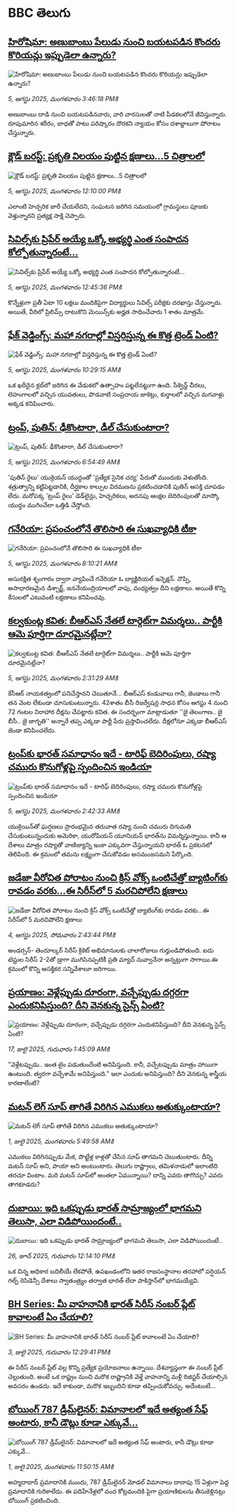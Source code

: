 # BBC తెలుగు## [హిరోషిమా: అణుబాంబు పేలుడు నుంచి బయటపడిన కొందరు కొరియన్లు ఇప్పుడెలా ఉన్నారు?](https://www.bbc.com/telugu/articles/cdxygn58n48o?at_medium=RSS&at_campaign=rss?at_campaign=githubrss)![హిరోషిమా: అణుబాంబు పేలుడు నుంచి బయటపడిన కొందరు కొరియన్లు ఇప్పుడెలా ఉన్నారు?](https://ichef.bbci.co.uk/ace/ws/240/cpsprodpb/e911/live/88051e60-7212-11f0-b797-413d7f99a45c.jpg)_5, ఆగస్టు 2025, మంగళవారం 3:46:18 PMకి_అణుబాంబు దాడి నుంచి బయటపడినవారు, వారి వారసులతో నాటి పీడకలలోనే జీవిస్తున్నారు. రూపుమారిన శరీరం, బాధతో పాటు పరిష్కారం దొరకని న్యాయం కోసం దశాబ్దాలుగా పోరాటం చేస్తున్నారు.## [ క్లౌడ్ బరస్ట్: ప్రకృతి విలయం పుట్టిన  క్షణాలు...5 చిత్రాలలో ](https://www.bbc.com/telugu/articles/c79l31eddzyo?at_medium=RSS&at_campaign=rss?at_campaign=githubrss)![ క్లౌడ్ బరస్ట్: ప్రకృతి విలయం పుట్టిన  క్షణాలు...5 చిత్రాలలో ](https://ichef.bbci.co.uk/ace/standard/240/cpsprodpb/157b/live/f8ee3270-71fd-11f0-8dbd-f3d32ebd3327.jpg)_5, ఆగస్టు 2025, మంగళవారం 12:10:00 PMకి_ఎలాంటి హెచ్చరిక జారీ చేయలేదని, సంఘటన జరిగిన సమయంలో గ్రామస్థులు పూజకు వెళ్తున్నారని ప్రత్యక్ష సాక్షి చెప్పారు.## [సివిల్స్‌కు ప్రిపేర్ అయ్యే ఒక్కో అభ్యర్థి ఎంత సంపాదన కోల్పోతున్నారంటే...](https://www.bbc.com/telugu/articles/c2kz0dpwe1vo?at_medium=RSS&at_campaign=rss?at_campaign=githubrss)![సివిల్స్‌కు ప్రిపేర్ అయ్యే ఒక్కో అభ్యర్థి ఎంత సంపాదన కోల్పోతున్నారంటే...](https://ichef.bbci.co.uk/ace/ws/240/cpsprodpb/f9bb/live/f42f5cc0-71fb-11f0-88cf-791e5d4bcee3.jpg)_5, ఆగస్టు 2025, మంగళవారం 12:45:36 PMకి_కొన్నేళ్లుగా ప్రతీ ఏటా 10 లక్షలు మందికిపైగా విద్యార్థులు సివిల్స్ పరీక్షకు దరఖాస్తు చేస్తున్నారు. అయితే, వీరిలో ప్రిలిమ్స్ దాటుకొని మెయిన్స్‌కు అర్హత సాధించేవారు 1 శాతం మాత్రమే.## [ఫేక్ వెడ్డింగ్స్: మహా నగరాల్లో విస్తరిస్తున్న ఈ కొత్త ట్రెండ్ ఏంటి? ](https://www.bbc.com/telugu/articles/c30zmj6jz2do?at_medium=RSS&at_campaign=rss?at_campaign=githubrss)![ఫేక్ వెడ్డింగ్స్: మహా నగరాల్లో విస్తరిస్తున్న ఈ కొత్త ట్రెండ్ ఏంటి? ](https://ichef.bbci.co.uk/ace/ws/240/cpsprodpb/3a20/live/efcb4bf0-7122-11f0-89ea-4d6f9851f623.jpg)_5, ఆగస్టు 2025, మంగళవారం 10:29:15 AMకి_ఒక ఖరీదైన క్లబ్‌లో జరిగిన ఈ వేడుకలో ఉత్సాహం పట్టలేనట్టుగా ఉంది. సీక్వెన్డ్ చీరలు, లెహంగాలలో వచ్చిన యువతులు, పొడవాటి సంప్రదాయ జాకెట్లు, కుర్తాలలో వచ్చిన మగవాళ్లు అక్కడ కనిపించారు.## [ట్రంప్, పుతిన్: ఢీకొంటారా, డీల్ చేసుకుంటారా? ](https://www.bbc.com/telugu/articles/c62652rdlgyo?at_medium=RSS&at_campaign=rss?at_campaign=githubrss)![ట్రంప్, పుతిన్: ఢీకొంటారా, డీల్ చేసుకుంటారా? ](https://ichef.bbci.co.uk/ace/ws/240/cpsprodpb/ec5d/live/86087cf0-71c3-11f0-b5ea-af0b36d22169.jpg)_5, ఆగస్టు 2025, మంగళవారం 6:54:49 AMకి_'పుతిన్ రైలు' యుక్రెయన్‌ యుద్ధంతో 'ప్రత్యేక సైనిక చర్య' పేరుతో ముందుకు వెళుతోంది. శత్రుత్వాన్ని కట్టిపెట్టడానికి, దీర్ఘకాల కాల్పుల విరమణను ప్రకటించడానికి పుతిన్ ఆసక్తి చూపడం లేదు.
మరోపక్క 'ట్రంప్‌ రైలు' డెడ్‌లైన్లు, హెచ్చరికలు, అదనపు ఆంక్షల బెదిరింపులతో మాస్కో యుద్ధం ముగించేలా ఒత్తిడి చేస్తోంది.## [గనేరియా: ప్రపంచంలోనే తొలిసారి ఈ సుఖవ్యాధికి టీకా](https://www.bbc.com/telugu/articles/czr6vgd41rko?at_medium=RSS&at_campaign=rss?at_campaign=githubrss)![గనేరియా: ప్రపంచంలోనే తొలిసారి ఈ సుఖవ్యాధికి టీకా](https://ichef.bbci.co.uk/ace/ws/240/cpsprodpb/242b/live/611d57c0-71ce-11f0-bb15-e58cf64b3661.jpg)_5, ఆగస్టు 2025, మంగళవారం 8:10:21 AMకి_అసురక్షిత శృంగారం ద్వారా వ్యాపించే గనేరియా ఓ బ్యాక్టిరియల్ ఇన్ఫెక్షన్. నొప్పి, అసాధారణమైన డిశ్చార్జ్, జననేయంద్రియాలలో వాపు, వంధ్యత్వం దీని లక్షణాలు. అయితే కొన్ని కేసులలో ఎటువంటి లక్షణాలు కనిపించవు.## [కల్వకుంట్ల కవిత: బీఆర్ఎస్ నేతలే టార్గెట్‌గా విమర్శలు.. పార్టీకి ఆమె పూర్తిగా దూరమైనట్లేనా?](https://www.bbc.com/telugu/articles/cx298jj255qo?at_medium=RSS&at_campaign=rss?at_campaign=githubrss)![కల్వకుంట్ల కవిత: బీఆర్ఎస్ నేతలే టార్గెట్‌గా విమర్శలు.. పార్టీకి ఆమె పూర్తిగా దూరమైనట్లేనా?](https://ichef.bbci.co.uk/ace/ws/240/cpsprodpb/3f0f/live/5d39d240-719d-11f0-9be6-e7a83dffe203.jpg)_5, ఆగస్టు 2025, మంగళవారం 2:31:29 AMకి_కేసీఆర్ నాయకత్వంలో పనిచేస్తానని చెబుతూనే... బీఆర్ఎస్ కండువాలు గానీ, జెండాలు గానీ తన వెంట లేకుండా చూసుకుంటున్నారు. 42శాతం బీసీ రిజర్వేషన్ల సాధన కోసం ఆగస్టు 4 నుంచి 72 గంటల నిరాహార దీక్షను చేపట్టారు కవిత. ఈ సందర్భంగా మాట్లాడుతూ ''జై తెలంగాణ.. జై బీసీ.. జై జాగృతి'' అన్నారే తప్ప ఎక్కడా పార్టీ పేరు ప్రస్తావించలేదు. దీక్షలోనూ ఎక్కడా బీఆర్ఎస్ జెండా కనిపించలేదు.## [ట్రంప్‌‌కు భారత్ సమాధానం ఇదే - టారిఫ్ బెదిరింపులు, రష్యా చమురు కొనుగోళ్లపై స్పందించిన ఇండియా](https://www.bbc.com/telugu/articles/cj6y7jwlx8eo?at_medium=RSS&at_campaign=rss?at_campaign=githubrss)![ట్రంప్‌‌కు భారత్ సమాధానం ఇదే - టారిఫ్ బెదిరింపులు, రష్యా చమురు కొనుగోళ్లపై స్పందించిన ఇండియా](https://ichef.bbci.co.uk/ace/ws/240/cpsprodpb/3558/live/63a14ce0-71b5-11f0-9932-3fe827421b25.jpg)_5, ఆగస్టు 2025, మంగళవారం 2:42:33 AMకి_యుక్రెయిన్‌తో ఘర్షణలు ప్రారంభమైన తరువాత  రష్యా నుంచి చమురు దిగుమతి చేసుకుంటున్నందుకు అమెరికా, యురోపియన్ యూనియన్ భారత్‌ను విమర్శిస్తున్నాయి.  కానీ ఆ దేశాలు మాత్రం రష్యాతో వాణిజ్యాన్ని ఇంకా ఎక్కువగా చేస్తున్నాయని భారత్ ఓ ప్రకటనలో తెలిపింది.  ఈ క్రమంలో తమను లక్ష్యంగా చేసుకోవడం అసమంజసమని పేర్కొంది.## [జడేజా వీరోచిత పోరాటం నుంచి క్రిస్ వోక్స్ ఒంటిచేత్తో బ్యాటింగ్‌కు రావడం వరకు...ఈ సిరీస్‌లో 5 మరచిపోలేని క్షణాలు](https://www.bbc.com/telugu/articles/c2071g80xjlo?at_medium=RSS&at_campaign=rss?at_campaign=githubrss)![జడేజా వీరోచిత పోరాటం నుంచి క్రిస్ వోక్స్ ఒంటిచేత్తో బ్యాటింగ్‌కు రావడం వరకు...ఈ సిరీస్‌లో 5 మరచిపోలేని క్షణాలు](https://ichef.bbci.co.uk/ace/standard/240/cpsprodpb/fd8d/live/a188c240-7142-11f0-8dbd-f3d32ebd3327.jpg)_4, ఆగస్టు 2025, సోమవారం 2:43:44 PMకి_అండర్సన్- తెందూల్కర్ సిరీస్‌ క్రికెట్ అభిమానులకు చాలారోజులు గుర్తుండిపోతుంది.  ఐదు టెస్టుల సిరీస్ 2-2తో డ్రాగా ముగిసినప్పటికీ ప్రతి మ్యాచ్ నువ్వానేనా అన్నట్లుగా సాగాయి.ఈ క్రమంలో కొన్ని ఆసక్తికర సన్నివేశాలూ జరిగాయి.## [ప్రయాణం: వెళ్లేప్పుడు దూరంగా, వచ్చేప్పుడు దగ్గరగా ఎందుకనిపిస్తుంది? దీని వెనకున్న సైన్స్ ఏంటి?](https://www.bbc.com/telugu/articles/c0l4y727n1jo?at_medium=RSS&at_campaign=rss?at_campaign=githubrss)![ప్రయాణం: వెళ్లేప్పుడు దూరంగా, వచ్చేప్పుడు దగ్గరగా ఎందుకనిపిస్తుంది? దీని వెనకున్న సైన్స్ ఏంటి?](https://ichef.bbci.co.uk/ace/ws/240/cpsprodpb/054c/live/6957c010-62b0-11f0-8e78-11023c48a856.png)_17, జులై 2025, గురువారం 1:45:09 AMకి_"వెళ్లేటప్పుడు.. ఇంత టైం పడుతుందేంటి అనిపిస్తుంది. కానీ, వచ్చేటప్పుడు మాత్రం హాయిగా ఉంటుంది. త్వరగా వచ్చేశామే అనిపిస్తుంది." ఇలా ఎందుకు అనిపిస్తుంది? దీని వెనకున్న శాస్త్రీయ కారణాలేంటి?## [మటన్ లెగ్ సూప్ తాగితే విరిగిన ఎముకలు అతుక్కుంటాయా?](https://www.bbc.com/telugu/articles/c0l4g92j8kzo?at_medium=RSS&at_campaign=rss?at_campaign=githubrss)![మటన్ లెగ్ సూప్ తాగితే విరిగిన ఎముకలు అతుక్కుంటాయా?](https://ichef.bbci.co.uk/ace/ws/240/cpsprodpb/b31e/live/cce532c0-6d41-11f0-9462-bb509dc78127.jpg)_1, జులై 2025, మంగళవారం 5:49:58 AMకి_ఎముకలు విరిగినప్పుడు మేక, పొట్టేళ్ల కాళ్లతో చేసిన సూప్ తాగమని చెబుతుంటారు. దీన్ని మటన్ సూప్ అని, పాయా అని అంటుంటారు. తెలుగు రాష్ట్రాలు, తమిళనాడులో ఇలాంటిది తరచూ వింటాం. మరి మటన్ సూప్‌లో అంతలా ఏమున్నాయి? దాన్ని ఎవరు తాగొచ్చు? ఎవరు తాగకూడదు?## [దుబాయి: ఇది ఒకప్పుడు భారత్ సామ్రాజ్యంలో భాగమని తెలుసా, ఎలా విడిపోయిందంటే..](https://www.bbc.com/telugu/articles/ce83x3rekyyo?at_medium=RSS&at_campaign=rss?at_campaign=githubrss)![దుబాయి: ఇది ఒకప్పుడు భారత్ సామ్రాజ్యంలో భాగమని తెలుసా, ఎలా విడిపోయిందంటే..](https://ichef.bbci.co.uk/ace/ws/240/cpsprodpb/89c1/live/fbe80b80-5282-11f0-809e-059b7ea85131.jpg)_26, జూన్ 2025, గురువారం 12:14:10 PMకి_ఒక చిన్న అధికార బదిలీయే లేకపోతే, ఉపఖండంలోని ఇతర రాజసంస్థానాల తరహాలో  పర్షియన్ గల్ఫ్ రెసిడెన్సీ దేశాలు స్వాతంత్ర్యం తర్వాత భారత్ లేదా పాకిస్తాన్‌లో భాగమయ్యేవి.## [BH Series: మీ వాహనానికి భారత్ సిరీస్ నంబర్ ప్లేట్ కావాలంటే ఏం చేయాలి?](https://www.bbc.com/telugu/articles/c9dg040gzv6o?at_medium=RSS&at_campaign=rss?at_campaign=githubrss)![BH Series: మీ వాహనానికి భారత్ సిరీస్ నంబర్ ప్లేట్ కావాలంటే ఏం చేయాలి?](https://ichef.bbci.co.uk/ace/ws/240/cpsprodpb/c5c0/live/7facfba0-5801-11f0-b5c5-012c5796682d.jpg)_3, జులై 2025, గురువారం 12:29:41 PMకి_ఈ సిరీస్ నంబర్ ప్లేట్ వల్ల కొన్ని ప్రత్యేక ప్రయోజనాలు ఉన్నాయి. దేశవ్యాప్తంగా ఈ నంబర్ ప్లేట్ చెల్లుతుంది. అంటే ఒక రాష్ట్రం నుంచి మరొక రాష్ట్రానికి వెళ్తే వాహనాన్ని మళ్లీ రిజిస్టర్ చేయాల్సిన అవసరం ఉండదు. ఇదే కాకుండా, మరొక ఇబ్బందిని కూడా తప్పించుకోవచ్చు. అదేంటంటే...## [బోయింగ్ 787 డ్రీమ్‌లైనర్: విమానాలలో ఇదే అత్యంత సేఫ్ అంటారు, కానీ డౌట్లు కూడా ఎక్కువే...](https://www.bbc.com/telugu/articles/c8d664g0dz9o?at_medium=RSS&at_campaign=rss?at_campaign=githubrss)![బోయింగ్ 787 డ్రీమ్‌లైనర్: విమానాలలో ఇదే అత్యంత సేఫ్ అంటారు, కానీ డౌట్లు కూడా ఎక్కువే...](https://ichef.bbci.co.uk/ace/ws/240/cpsprodpb/aebe/live/0ad87b80-5674-11f0-95fc-edf89039c20a.jpg)_1, జులై 2025, మంగళవారం 11:50:15 AMకి_అహ్మదాబాద్ ప్రమాదానికి ముందు, 787 డ్రీమ్‌లైనర్ మోడల్ విమానాలు దాదాపు 15 ఏళ్లుగా పెద్ద ప్రమాదానికి గురికాలేదు. ఈ పదిహేనేళ్లలో వంద కోట్లమందికి  పైగా ప్రయాణికులను తీసుకెళ్లినట్లు బోయింగ్ ప్రకటించింది.